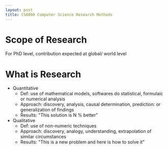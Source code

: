 ```yaml
---
layout: post
title: CS6000 Computer Science Research Methods
---
```



# Scope of Research
For PhD level, contribution expected at global/ world level
# What is Research
- Quantitative 
    - Def: use of mathematical models, softwares do statistical, formulaic or numerical analysis 
    - Approach: discovery, analysis, causal determination, prediction: or generalization of findings
    - Results: "This solution is N % better" 
- Qualitative
    - Def: use of non-numeric techniques
    - Approach: discovery, analogy, understanding, extrapolation of similar circumstances
    - Results: "This is a new problem and here is how to solve it"